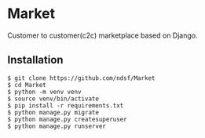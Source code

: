 # Market
Customer to customer(c2c) marketplace based on Django.
## Installation
```text
$ git clone https://github.com/ndsf/Market
$ cd Market
$ python -m venv venv
$ source venv/bin/activate
$ pip install -r requirements.txt
$ python manage.py migrate
$ python manage.py createsuperuser
$ python manage.py runserver
```